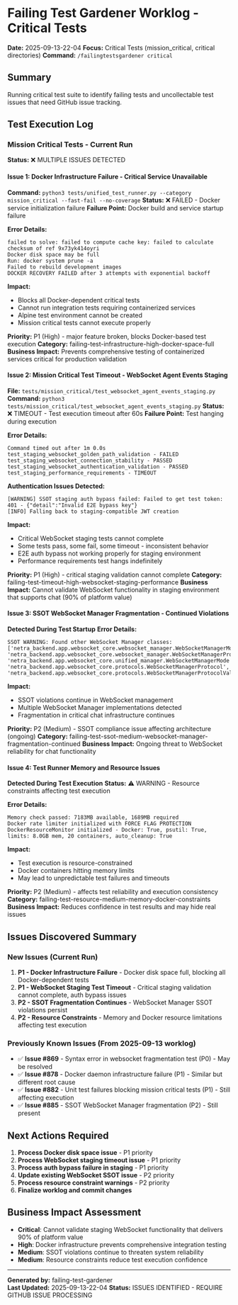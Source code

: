 # Failing Test Gardener Worklog - Critical Tests
**Date:** 2025-09-13-22-04
**Focus:** Critical Tests (mission_critical, critical directories)
**Command:** `/failingtestsgardener critical`

## Summary
Running critical test suite to identify failing tests and uncollectable test issues that need GitHub issue tracking.

## Test Execution Log

### Mission Critical Tests - Current Run
**Status:** ❌ MULTIPLE ISSUES DETECTED

#### Issue 1: Docker Infrastructure Failure - Critical Service Unavailable
**Command:** `python3 tests/unified_test_runner.py --category mission_critical --fast-fail --no-coverage`
**Status:** ❌ FAILED - Docker service initialization failure
**Failure Point:** Docker build and service startup failure

**Error Details:**
```
failed to solve: failed to compute cache key: failed to calculate checksum of ref 9x73yk414oyri
Docker disk space may be full
Run: docker system prune -a
Failed to rebuild development images
DOCKER RECOVERY FAILED after 3 attempts with exponential backoff
```

**Impact:**
- Blocks all Docker-dependent critical tests
- Cannot run integration tests requiring containerized services
- Alpine test environment cannot be created
- Mission critical tests cannot execute properly

**Priority:** P1 (High) - major feature broken, blocks Docker-based test execution
**Category:** failing-test-infrastructure-high-docker-space-full
**Business Impact:** Prevents comprehensive testing of containerized services critical for production validation

#### Issue 2: Mission Critical Test Timeout - WebSocket Agent Events Staging
**File:** `tests/mission_critical/test_websocket_agent_events_staging.py`
**Command:** `python3 tests/mission_critical/test_websocket_agent_events_staging.py`
**Status:** ❌ TIMEOUT - Test execution timeout after 60s
**Failure Point:** Test hanging during execution

**Error Details:**
```
Command timed out after 1m 0.0s
test_staging_websocket_golden_path_validation - FAILED
test_staging_websocket_connection_stability - PASSED
test_staging_websocket_authentication_validation - PASSED
test_staging_performance_requirements - TIMEOUT
```

**Authentication Issues Detected:**
```
[WARNING] SSOT staging auth bypass failed: Failed to get test token: 401 - {"detail":"Invalid E2E bypass key"}
[INFO] Falling back to staging-compatible JWT creation
```

**Impact:**
- Critical WebSocket staging tests cannot complete
- Some tests pass, some fail, some timeout - inconsistent behavior
- E2E auth bypass not working properly for staging environment
- Performance requirements test hangs indefinitely

**Priority:** P1 (High) - critical staging validation cannot complete
**Category:** failing-test-timeout-high-websocket-staging-performance
**Business Impact:** Cannot validate WebSocket functionality in staging environment that supports chat (90% of platform value)

#### Issue 3: SSOT WebSocket Manager Fragmentation - Continued Violations
**Detected During Test Startup**
**Error Details:**
```
SSOT WARNING: Found other WebSocket Manager classes: 
['netra_backend.app.websocket_core.websocket_manager.WebSocketManagerMode', 
'netra_backend.app.websocket_core.websocket_manager.WebSocketManagerProtocol', 
'netra_backend.app.websocket_core.unified_manager.WebSocketManagerMode', 
'netra_backend.app.websocket_core.protocols.WebSocketManagerProtocol', 
'netra_backend.app.websocket_core.protocols.WebSocketManagerProtocolValidator']
```

**Impact:**
- SSOT violations continue in WebSocket management
- Multiple WebSocket Manager implementations detected
- Fragmentation in critical chat infrastructure continues

**Priority:** P2 (Medium) - SSOT compliance issue affecting architecture (ongoing)
**Category:** failing-test-ssot-medium-websocket-manager-fragmentation-continued
**Business Impact:** Ongoing threat to WebSocket reliability for chat functionality

#### Issue 4: Test Runner Memory and Resource Issues
**Detected During Test Execution**
**Status:** ⚠️ WARNING - Resource constraints affecting test execution

**Error Details:**
```
Memory check passed: 7183MB available, 1689MB required
Docker rate limiter initialized with FORCE FLAG PROTECTION
DockerResourceMonitor initialized - Docker: True, psutil: True, limits: 8.0GB mem, 20 containers, auto_cleanup: True
```

**Impact:**
- Test execution is resource-constrained
- Docker containers hitting memory limits
- May lead to unpredictable test failures and timeouts

**Priority:** P2 (Medium) - affects test reliability and execution consistency
**Category:** failing-test-resource-medium-memory-docker-constraints
**Business Impact:** Reduces confidence in test results and may hide real issues

## Issues Discovered Summary

### New Issues (Current Run)
1. **P1 - Docker Infrastructure Failure** - Docker disk space full, blocking all Docker-dependent tests
2. **P1 - WebSocket Staging Test Timeout** - Critical staging validation cannot complete, auth bypass issues
3. **P2 - SSOT Fragmentation Continues** - WebSocket Manager SSOT violations persist
4. **P2 - Resource Constraints** - Memory and Docker resource limitations affecting test execution

### Previously Known Issues (From 2025-09-13 worklog)
- ✅ **Issue #869** - Syntax error in websocket fragmentation test (P0) - May be resolved
- ✅ **Issue #878** - Docker daemon infrastructure failure (P1) - Similar but different root cause
- ✅ **Issue #882** - Unit test failures blocking mission critical tests (P1) - Still affecting execution
- ✅ **Issue #885** - SSOT WebSocket Manager fragmentation (P2) - Still present

## Next Actions Required
1. **Process Docker disk space issue** - P1 priority
2. **Process WebSocket staging timeout issue** - P1 priority  
3. **Process auth bypass failure in staging** - P1 priority
4. **Update existing WebSocket SSOT issue** - P2 priority
5. **Process resource constraint warnings** - P2 priority
6. **Finalize worklog and commit changes**

## Business Impact Assessment
- **Critical**: Cannot validate staging WebSocket functionality that delivers 90% of platform value
- **High**: Docker infrastructure prevents comprehensive integration testing
- **Medium**: SSOT violations continue to threaten system reliability
- **Medium**: Resource constraints reduce test execution confidence

---
**Generated by:** failing-test-gardener  
**Last Updated:** 2025-09-13-22-04
**Status:** ISSUES IDENTIFIED - REQUIRE GITHUB ISSUE PROCESSING